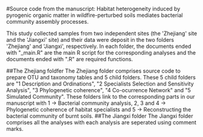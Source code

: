 #Source code from the manuscript: Habitat heterogeneity induced by pyrogenic organic matter in wildfire-perturbed soils mediates bacterial community assembly processes.

This study collected samples from two independent sites (the 'Zhejiang' site and the 'Jiangxi' site) and their data were deposit in the two folders 'Zhejiang' and 'Jiangxi', respectively. In each folder, the documents ended with "_main.R" are the main R script for the corresponding analyses and the documents ended with ".R" are required functions.

##The Zhejiang foldfer
The Zhejiang folder comprises source code to prepare OTU and taxonomy tables and 5 child folders. These 5 child folders are "1 Description and Ordinations", "2 Specialists Selection and Sensitivity Analysis", "3 Phylogenetic coherence", "4 Co-ocurrence Network" and "5 Simulated Community". These folders link to the corresponding parts in our manuscript with 1 -> Bacterial community analysis, 2, 3 and 4 -> Phylogenetic coherence of habitat specialists and 5 -> Reconstructing the bacterial community of burnt soils.
##The Jiangxi folder
The Jiangxi folder comprises all the analyses with each analysis are seperated using comment marks.